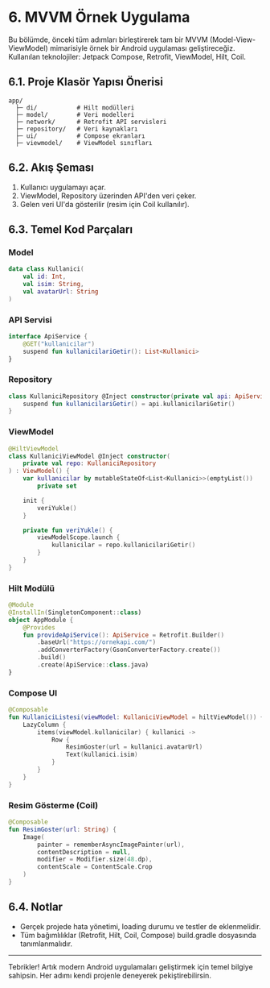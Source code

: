 # 6. MVVM Örnek Uygulama

Bu bölümde, önceki tüm adımları birleştirerek tam bir MVVM (Model-View-ViewModel) mimarisiyle örnek bir Android uygulaması geliştireceğiz. Kullanılan teknolojiler: Jetpack Compose, Retrofit, ViewModel, Hilt, Coil.

## 6.1. Proje Klasör Yapısı Önerisi
```
app/
  ├─ di/           # Hilt modülleri
  ├─ model/        # Veri modelleri
  ├─ network/      # Retrofit API servisleri
  ├─ repository/   # Veri kaynakları
  ├─ ui/           # Compose ekranları
  ├─ viewmodel/    # ViewModel sınıfları
```

## 6.2. Akış Şeması
1. Kullanıcı uygulamayı açar.
2. ViewModel, Repository üzerinden API'den veri çeker.
3. Gelen veri UI'da gösterilir (resim için Coil kullanılır).

## 6.3. Temel Kod Parçaları

### Model
```kotlin
data class Kullanici(
    val id: Int,
    val isim: String,
    val avatarUrl: String
)
```

### API Servisi
```kotlin
interface ApiService {
    @GET("kullanicilar")
    suspend fun kullanicilariGetir(): List<Kullanici>
}
```

### Repository
```kotlin
class KullaniciRepository @Inject constructor(private val api: ApiService) {
    suspend fun kullanicilariGetir() = api.kullanicilariGetir()
}
```

### ViewModel
```kotlin
@HiltViewModel
class KullaniciViewModel @Inject constructor(
    private val repo: KullaniciRepository
) : ViewModel() {
    var kullanicilar by mutableStateOf<List<Kullanici>>(emptyList())
        private set

    init {
        veriYukle()
    }

    private fun veriYukle() {
        viewModelScope.launch {
            kullanicilar = repo.kullanicilariGetir()
        }
    }
}
```

### Hilt Modülü
```kotlin
@Module
@InstallIn(SingletonComponent::class)
object AppModule {
    @Provides
    fun provideApiService(): ApiService = Retrofit.Builder()
        .baseUrl("https://ornekapi.com/")
        .addConverterFactory(GsonConverterFactory.create())
        .build()
        .create(ApiService::class.java)
}
```

### Compose UI
```kotlin
@Composable
fun KullaniciListesi(viewModel: KullaniciViewModel = hiltViewModel()) {
    LazyColumn {
        items(viewModel.kullanicilar) { kullanici ->
            Row {
                ResimGoster(url = kullanici.avatarUrl)
                Text(kullanici.isim)
            }
        }
    }
}
```

### Resim Gösterme (Coil)
```kotlin
@Composable
fun ResimGoster(url: String) {
    Image(
        painter = rememberAsyncImagePainter(url),
        contentDescription = null,
        modifier = Modifier.size(48.dp),
        contentScale = ContentScale.Crop
    )
}
```

## 6.4. Notlar
- Gerçek projede hata yönetimi, loading durumu ve testler de eklenmelidir.
- Tüm bağımlılıklar (Retrofit, Hilt, Coil, Compose) build.gradle dosyasında tanımlanmalıdır.

---

Tebrikler! Artık modern Android uygulamaları geliştirmek için temel bilgiye sahipsin. Her adımı kendi projenle deneyerek pekiştirebilirsin. 